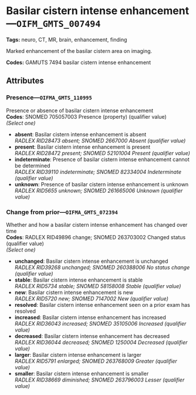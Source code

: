 # Basilar cistern intense enhancement—`OIFM_GMTS_007494`

**Tags:** neuro, CT, MR, brain, enhancement, finding

Marked enhancement of the basilar cistern area on imaging.

**Codes:** GAMUTS 7494 basilar cistern intense enhancement

## Attributes

### Presence—`OIFMA_GMTS_110995`

Presence or absence of basilar cistern intense enhancement  
**Codes**: SNOMED 705057003 Presence (property) (qualifier value)  
*(Select one)*

- **absent**: Basilar cistern intense enhancement is absent  
_RADLEX RID28473 absent; SNOMED 2667000 Absent (qualifier value)_
- **present**: Basilar cistern intense enhancement is present  
_RADLEX RID28472 present; SNOMED 52101004 Present (qualifier value)_
- **indeterminate**: Presence of basilar cistern intense enhancement cannot be determined  
_RADLEX RID39110 indeterminate; SNOMED 82334004 Indeterminate (qualifier value)_
- **unknown**: Presence of basilar cistern intense enhancement is unknown  
_RADLEX RID5655 unknown; SNOMED 261665006 Unknown (qualifier value)_

### Change from prior—`OIFMA_GMTS_072394`

Whether and how a basilar cistern intense enhancement has changed over time  
**Codes**: RADLEX RID49896 change; SNOMED 263703002 Changed status (qualifier value)  
*(Select one)*

- **unchanged**: Basilar cistern intense enhancement is unchanged  
_RADLEX RID39268 unchanged; SNOMED 260388006 No status change (qualifier value)_
- **stable**: Basilar cistern intense enhancement is stable  
_RADLEX RID5734 stable; SNOMED 58158008 Stable (qualifier value)_
- **new**: Basilar cistern intense enhancement is new  
_RADLEX RID5720 new; SNOMED 7147002 New (qualifier value)_
- **resolved**: Basilar cistern intense enhancement seen on a prior exam has resolved  
- **increased**: Basilar cistern intense enhancement has increased  
_RADLEX RID36043 increased; SNOMED 35105006 Increased (qualifier value)_
- **decreased**: Basilar cistern intense enhancement has decreased  
_RADLEX RID36044 decreased; SNOMED 1250004 Decreased (qualifier value)_
- **larger**: Basilar cistern intense enhancement is larger  
_RADLEX RID5791 enlarged; SNOMED 263768009 Greater (qualifier value)_
- **smaller**: Basilar cistern intense enhancement is smaller  
_RADLEX RID38669 diminished; SNOMED 263796003 Lesser (qualifier value)_